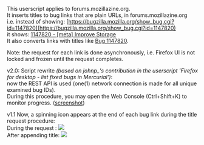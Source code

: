 This userscript applies to forums.mozillazine.org.  
It inserts titles to bug links that are plain URLs, in forums.mozillazine.org  
i.e. instead of showing: 
[https://bugzilla.mozilla.org/show_bug.cgi?id=1147820](https://bugzilla.mozilla.org/show_bug.cgi?id=1147820)  
it shows: [1147820 - [meta] Improve Storage ](https://bugzilla.mozilla.org/show_bug.cgi?id=1147820)  
It also converts links with titles like [Bug 1147820](https://bugzilla.mozilla.org/show_bug.cgi?id=1147820).  

Note: the request for each link is done asynchronously, i.e. Firefox UI is not locked and frozen until the request completes.  

v2.0: Script rewrite _(based on johnp\_'s contribution in the userscript 'Firefox for desktop - list fixed bugs in Mercurial')_:  
now the REST API is used (one(1) network connection is made for all unique examined bug IDs).  
During this procedure, you may open the Web Console (Ctrl+Shift+K) to monitor progress. ([screenshot](https://i.imgur.com/DQjD09A.jpg))  

v1.1 Now, a spinning icon appears at the end of each bug link during the title request procedure:  
During the request :  ![](https://i.imgur.com/pQVnJyI.jpg)  
After appending title:  ![](https://i.imgur.com/9MwgmlB.jpg)